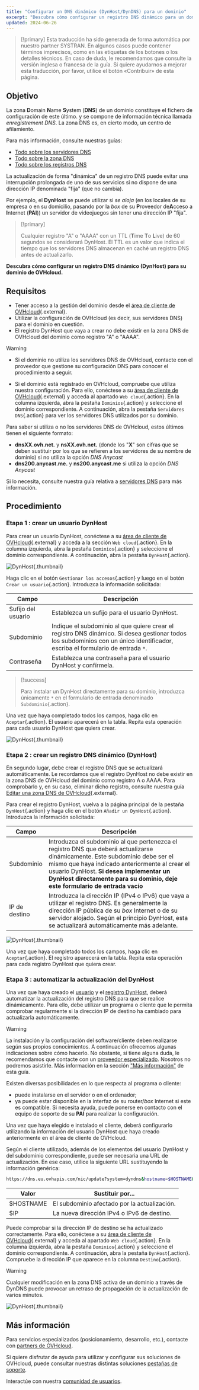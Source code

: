 ```yaml
---
title: "Configurar un DNS dinámico (DynHost/DynDNS) para un dominio"
excerpt: "Descubra cómo configurar un registro DNS dinámico para un dominio de OVHcloud"
updated: 2024-06-26
---
```


> [!primary]
> Esta traducción ha sido generada de forma automática por nuestro partner SYSTRAN. En algunos casos puede contener términos imprecisos, como en las etiquetas de los botones o los detalles técnicos. En caso de duda, le recomendamos que consulte la versión inglesa o francesa de la guía. Si quiere ayudarnos a mejorar esta traducción, por favor, utilice el botón «Contribuir» de esta página.
>

## Objetivo

La zona **D**omain **N**ame **S**ystem (**DNS**) de un dominio constituye el fichero de configuración de este último. y se compone de información técnica llamada *enregistrement DNS*. La zona DNS es, en cierto modo, un centro de afilamiento. 

Para más información, consulte nuestras guías:

- [Todo sobre los servidores DNS](/pages/web_cloud/domains/dns_server_general_information)
- [Todo sobre la zona DNS](/pages/web_cloud/domains/dns_zone_general_information)
- [Todo sobre los registros DNS](/pages/web_cloud/domains/dns_zone_records)

La actualización de forma "dinámica" de un registro DNS puede evitar una interrupción prolongada de uno de sus servicios si no dispone de una dirección IP denominada "fija" (que no cambia).

Por ejemplo, el **DynHost** se puede utilizar si *se aloja* (en los locales de su empresa o en su domicilio, pasando por la *box* de su **P**roveedor de**A**cceso a **I**nternet (**PAI**)) un servidor de videojuegos sin tener una dirección IP "fija".

> [!primary]
>
> Cualquier registro "A" o "AAAA" con un TTL (**T**ime **T**o **L**ive) de 60 segundos se considerará DynHost. El TTL es un valor que indica el tiempo que los servidores DNS almacenan en caché un registro DNS antes de actualizarlo.
>

**Descubra cómo configurar un registro DNS dinámico (DynHost) para su dominio de OVHcloud.**

## Requisitos

- Tener acceso a la gestión del dominio desde el [área de cliente de OVHcloud](/links/manager){.external}.
- Utilizar la configuración de OVHcloud (es decir, sus servidores DNS) para el dominio en cuestión. 
- El registro DynHost que vaya a crear no debe existir en la zona DNS de OVHcloud del dominio como registro "A" o "AAAA".

> [!warning]
>
> - Si el dominio no utiliza los servidores DNS de OVHcloud, contacte con el proveedor que gestione su configuración DNS para conocer el procedimiento a seguir.
> 
> - Si el dominio está registrado en OVHcloud, compruebe que utiliza nuestra configuración. Para ello, conéctese a su [área de cliente de OVHcloud](/links/manager){.external} y acceda al apartado `Web cloud`{.action}. En la columna izquierda, abra la pestaña `Dominios`{.action} y seleccione el dominio correspondiente. A continuación, abra la pestaña `Servidores DNS`{.action} para ver los servidores DNS utilizados por su dominio. 
>
> Para saber si utiliza o no los servidores DNS de OVHcloud, estos últimos tienen el siguiente formato: 
>
> - **dnsXX.ovh.net.** y **nsXX.ovh.net.** (donde los "**X**" son cifras que se deben sustituir por los que se refieren a los servidores de su nombre de dominio) si no utiliza la opción *DNS Anycast*
> - **dns200.anycast.me.** y **ns200.anycast.me** si utiliza la opción *DNS Anycast*
> 
> Si lo necesita, consulte nuestra guía relativa a [servidores DNS](/pages/web_cloud/domains/dns_server_general_information) para más información.
>

## Procedimiento

### Etapa 1 : crear un usuario DynHost <a name="step1"></a>

Para crear un usuario DynHost, conéctese a su [área de cliente de OVHcloud](/links/manager){.external} y acceda a la sección `Web cloud`{.action}. En la columna izquierda, abra la pestaña `Dominios`{.action} y seleccione el dominio correspondiente. A continuación, abra la pestaña `DynHost`{.action}.

![DynHost](/pages/assets/screens/control_panel/product-selection/web-cloud/domain-dns/dynhost/tab.png){.thumbnail}

Haga clic en el botón `Gestionar los accesos`{.action} y luego en el botón `Crear un usuario`{.action}. Introduzca la información solicitada:

|Campo|Descripción|
|---|---|
|Sufijo del usuario|Establezca un sufijo para el usuario DynHost.|
|Subdominio|Indique el subdominio al que quiere crear el registro DNS dinámico. Si desea gestionar todos los subdominios con un único identificador, escriba el formulario de entrada `*`.|
|Contraseña|Establezca una contraseña para el usuario DynHost y confírmela.|

> [!success]
>
> Para instalar un DynHost directamente para su dominio, introduzca únicamente `*` en el formulario de entrada denominado `Subdominio`{.action}.
>

Una vez que haya completado todos los campos, haga clic en `Aceptar`{.action}. El usuario aparecerá en la tabla.
 Repita esta operación para cada usuario DynHost que quiera crear.

![DynHost](/pages/assets/screens/control_panel/product-selection/web-cloud/domain-dns/dynhost/create-a-dynhost-username.png){.thumbnail}

### Etapa 2 : crear un registro DNS dinámico (DynHost) <a name="step2"></a>

En segundo lugar, debe crear el registro DNS que se actualizará automáticamente. Le recordamos que el registro DynHost no debe existir en la zona DNS de OVHcloud del dominio como registro A o AAAA. Para comprobarlo y, en su caso, eliminar dicho registro, consulte nuestra guía [Editar una zona DNS de OVHcloud](/pages/web_cloud/domains/dns_zone_edit){.external}.

Para crear el registro DynHost, vuelva a la página principal de la pestaña `DynHost`{.action} y haga clic en el botón `Añadir un DynHost`{.action}. Introduzca la información solicitada:

|Campo|Descripción|
|---|---|
|Subdominio|Introduzca el subdominio al que pertenezca el registro DNS que deberá actualizarse dinámicamente. Este subdominio debe ser el mismo que haya indicado anteriormente al crear el usuario DynHost. **Si desea implementar un DynHost directamente para su dominio, deje este formulario de entrada vacío**|
|IP de destino|Introduzca la dirección IP (IPv4 o IPv6) que vaya a utilizar el registro DNS. Es generalmente la dirección IP pública de su *box* Internet o de su servidor alojado. Según el principio DynHost, esta se actualizará automáticamente más adelante.|

![DynHost](/pages/assets/screens/control_panel/product-selection/web-cloud/domain-dns/dynhost/create-a-dynhost.png){.thumbnail}

Una vez que haya completado todos los campos, haga clic en `Aceptar`{.action}. El registro aparecerá en la tabla.
 Repita esta operación para cada registro DynHost que quiera crear.

### Etapa 3 : automatizar la actualización del DynHost

Una vez que haya creado el [usuario](#step1) y el [registro DynHost](#step2), deberá automatizar la actualización del registro DNS para que se realice dinámicamente. Para ello, debe utilizar un programa o cliente que le permita comprobar regularmente si la dirección IP de destino ha cambiado para actualizarla automáticamente.

> [!warning]
>
> La instalación y la configuración del software/cliente deben realizarse según sus propios conocimientos. A continuación ofrecemos algunas indicaciones sobre cómo hacerlo. No obstante, si tiene alguna duda, le recomendamos que contacte con un [proveedor especializado](/links/partner). Nosotros no podremos asistirle. 
> Más información en la sección ["Más información"](#go-further) de esta guía.
>

Existen diversas posibilidades en lo que respecta al programa o cliente: 

- puede instalarse en el servidor o en el ordenador;
- ya puede estar disponible en la interfaz de su router/*box* Internet si este es compatible. Si necesita ayuda, puede ponerse en contacto con el equipo de soporte de su **PAI** para realizar la configuración.

Una vez que haya elegido e instalado el cliente, deberá configurarlo utilizando la información del usuario DynHost que haya creado anteriormente en el área de cliente de OVHcloud.

Según el cliente utilizado, además de los elementos del usuario DynHost y del subdominio correspondiente, puede ser necesaria una URL de actualización. En ese caso, utilice la siguiente URL sustituyendo la información genérica:

```bash
https://dns.eu.ovhapis.com/nic/update?system=dyndns&hostname=$HOSTNAME&myip=$IP
```

|Valor|Sustituir por...|
|---|---|
|$HOSTNAME|El subdominio afectado por la actualización.|
|$IP|La nueva dirección IPv4 o IPv6 de destino.|

Puede comprobar si la dirección IP de destino se ha actualizado correctamente. Para ello, conéctese a su [área de cliente de OVHcloud](/links/manager){.external} y acceda al apartado `Web cloud`{.action}. En la columna izquierda, abra la pestaña `Dominios`{.action} y seleccione el dominio correspondiente. A continuación, abra la pestaña `DynHost`{.action}. Compruebe la dirección IP que aparece en la columna `Destino`{.action}.

> [!warning]
>
> Cualquier modificación en la zona DNS activa de un dominio a través de DynDNS puede provocar un retraso de propagación de la actualización de varios minutos.
>

![DynHost](/pages/assets/screens/control_panel/product-selection/web-cloud/domain-dns/dynhost/target.png){.thumbnail}

## Más información <a name="go-further"></a>

Para servicios especializados (posicionamiento, desarrollo, etc.), contacte con [partners de OVHcloud](/links/partner).

Si quiere disfrutar de ayuda para utilizar y configurar sus soluciones de OVHcloud, puede consultar nuestras distintas soluciones [pestañas de soporte](/links/support).

Interactúe con nuestra [comunidad de usuarios](/links/community).